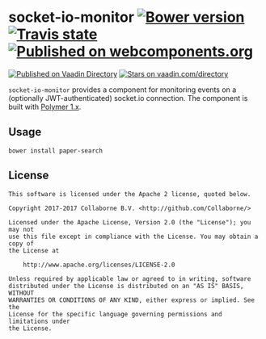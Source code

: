 # socket-io-monitor [![Bower version](https://badge.fury.io/bo/socket-io-monitor.svg)](http://badge.fury.io/bo/socket-io-monitor) [![Travis state](https://travis-ci.org/Collaborne/socket-io-monitor.svg?branch=master)](https://travis-ci.org/Collaborne/socket-io-monitor) [![Published on webcomponents.org](https://img.shields.io/badge/webcomponents.org-published-blue.svg)](https://www.webcomponents.org/element/Collaborne/socket-io-monitor)  
[![Published on Vaadin  Directory](https://img.shields.io/badge/Vaadin%20Directory-published-00b4f0.svg)](https://vaadin.com/directory/component/Collabornesocket-io-monitor)
[![Stars on vaadin.com/directory](https://img.shields.io/vaadin-directory/star/Collabornesocket-io-monitor.svg)](https://vaadin.com/directory/component/Collabornesocket-io-monitor)

`socket-io-monitor` provides a component for monitoring events on a (optionally JWT-authenticated) socket.io connection.  The component is built with [Polymer 1.x](https://www.polymer-project.org).

## Usage

`bower install paper-search`

## License

    This software is licensed under the Apache 2 license, quoted below.

    Copyright 2017-2017 Collaborne B.V. <http://github.com/Collaborne/>

    Licensed under the Apache License, Version 2.0 (the "License"); you may not
    use this file except in compliance with the License. You may obtain a copy of
    the License at

        http://www.apache.org/licenses/LICENSE-2.0

    Unless required by applicable law or agreed to in writing, software
    distributed under the License is distributed on an "AS IS" BASIS, WITHOUT
    WARRANTIES OR CONDITIONS OF ANY KIND, either express or implied. See the
    License for the specific language governing permissions and limitations under
    the License.
